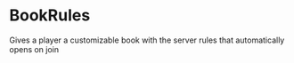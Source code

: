 # BookRules
Gives a player a customizable book with the server rules that automatically opens on join
